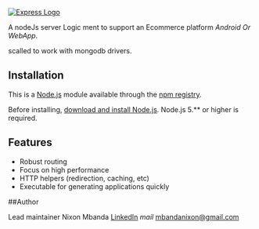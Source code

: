 [![Express Logo](https://i.cloudup.com/zfY6lL7eFa-3000x3000.png)](http://expressjs.com/)


A nodeJs server Logic ment to support an Ecommerce platform *Android Or WebApp*.

scalled to work with mongodb drivers. 

## Installation

This is a [Node.js](https://nodejs.org/en/) module available through the
[npm registry](https://www.npmjs.com/).

Before installing, [download and install Node.js](https://nodejs.org/en/download/).
Node.js 5.** or higher is required.

## Features

  * Robust routing
  * Focus on high performance
  * HTTP helpers (redirection, caching, etc)
  * Executable for generating applications quickly

##Author

Lead maintainer Nixon Mbanda [LinkedIn](https://www.linkedin.com/in/nixon-mbanda-356b25b9/) *mail* mbandanixon@gmail.com
